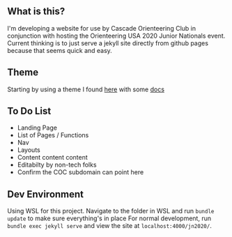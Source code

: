 ## What is this?
I'm developing a website for use by Cascade Orienteering Club in conjunction with hosting the Orienteering USA 2020 Junior Nationals event. Current thinking is to just serve a jekyll site directly from github pages because that seems quick and easy.

## Theme
Starting by using a theme I found [here](https://github.com/chrisrhymes/bulma-clean-theme/) with some [docs](http://www.csrhymes.com/bulma-clean-theme/development/2019/02/09/getting-started-with-bulma-clean-theme/)

## To Do List
* Landing Page
* List of Pages / Functions
* Nav
* Layouts
* Content content content
* Editabilty by non-tech folks
* Confirm the COC subdomain can point here

## Dev Environment
Using WSL for this project. 
Navigate to the folder in WSL and run `bundle update` to make sure everything's in place
For normal development, run `bundle exec jekyll serve` and view the site at `localhost:4000/jn2020/`.
